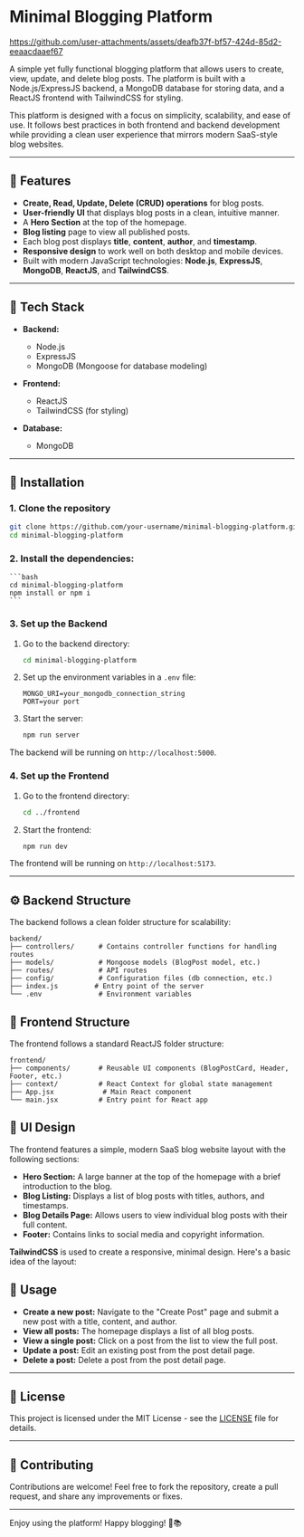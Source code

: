 # Minimal Blogging Platform


https://github.com/user-attachments/assets/deafb37f-bf57-424d-85d2-eeaacdaaef67


A simple yet fully functional blogging platform that allows users to create, view, update, and delete blog posts. The platform is built with a Node.js/ExpressJS backend, a MongoDB database for storing data, and a ReactJS frontend with TailwindCSS for styling. 

This platform is designed with a focus on simplicity, scalability, and ease of use. It follows best practices in both frontend and backend development while providing a clean user experience that mirrors modern SaaS-style blog websites.

---

## 🚀 Features

- **Create, Read, Update, Delete (CRUD) operations** for blog posts.
- **User-friendly UI** that displays blog posts in a clean, intuitive manner.
- A **Hero Section** at the top of the homepage.
- **Blog listing** page to view all published posts.
- Each blog post displays **title**, **content**, **author**, and **timestamp**.
- **Responsive design** to work well on both desktop and mobile devices.
- Built with modern JavaScript technologies: **Node.js**, **ExpressJS**, **MongoDB**, **ReactJS**, and **TailwindCSS**.

---

## 🧰 Tech Stack

- **Backend:**  
  - Node.js
  - ExpressJS
  - MongoDB (Mongoose for database modeling)
  
- **Frontend:**  
  - ReactJS
  - TailwindCSS (for styling)

- **Database:**  
  - MongoDB

---

## 🌱 Installation

### 1. Clone the repository

```bash
git clone https://github.com/your-username/minimal-blogging-platform.git
cd minimal-blogging-platform
```

### 2. Install the dependencies:

    ```bash
    cd minimal-blogging-platform
    npm install or npm i
    ```

### 3. Set up the Backend

1. Go to the backend directory:

    ```bash
    cd minimal-blogging-platform
    ```

2. Set up the environment variables in a `.env` file:

    ```plaintext
    MONGO_URI=your_mongodb_connection_string
    PORT=your port
    ```
3. Start the server:

    ```bash
    npm run server
    ```

The backend will be running on `http://localhost:5000`.

### 4. Set up the Frontend

1. Go to the frontend directory:

    ```bash
    cd ../frontend
    ```


2. Start the frontend:

    ```bash
    npm run dev
    ```

The frontend will be running on `http://localhost:5173`.

---

## ⚙️ Backend Structure

The backend follows a clean folder structure for scalability:

```
backend/
├── controllers/      # Contains controller functions for handling routes
├── models/           # Mongoose models (BlogPost model, etc.)
├── routes/           # API routes
├── config/           # Configuration files (db connection, etc.)
├── index.js         # Entry point of the server
└── .env              # Environment variables
```

## 🎨 Frontend Structure

The frontend follows a standard ReactJS folder structure:

```
frontend/
├── components/       # Reusable UI components (BlogPostCard, Header, Footer, etc.)
├── context/          # React Context for global state management
├── App.jsx            # Main React component
└── main.jsx          # Entry point for React app
```

## 📱 UI Design

The frontend features a simple, modern SaaS blog website layout with the following sections:

- **Hero Section:** A large banner at the top of the homepage with a brief introduction to the blog.
- **Blog Listing:** Displays a list of blog posts with titles, authors, and timestamps.
- **Blog Details Page:** Allows users to view individual blog posts with their full content.
- **Footer:** Contains links to social media and copyright information.

**TailwindCSS** is used to create a responsive, minimal design. Here's a basic idea of the layout:


## 📝 Usage

- **Create a new post:** Navigate to the "Create Post" page and submit a new post with a title, content, and author.
- **View all posts:** The homepage displays a list of all blog posts.
- **View a single post:** Click on a post from the list to view the full post.
- **Update a post:** Edit an existing post from the post detail page.
- **Delete a post:** Delete a post from the post detail page.

---

## 📜 License

This project is licensed under the MIT License - see the [LICENSE](LICENSE) file for details.

---

## 💬 Contributing

Contributions are welcome! Feel free to fork the repository, create a pull request, and share any improvements or fixes.

---

Enjoy using the platform! Happy blogging! 📝📚
